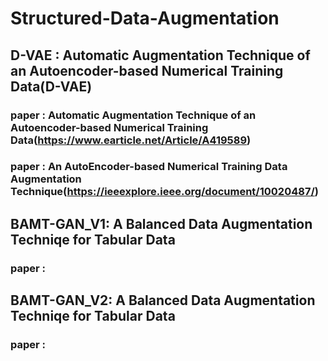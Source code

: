 # Structured-Data-Augmentation

## D-VAE : Automatic Augmentation Technique of an Autoencoder-based Numerical Training Data(D-VAE)

### paper : Automatic Augmentation Technique of an Autoencoder-based Numerical Training Data(https://www.earticle.net/Article/A419589)
### paper : An AutoEncoder-based Numerical Training Data Augmentation Technique(https://ieeexplore.ieee.org/document/10020487/)

## BAMT-GAN_V1:  A Balanced Data Augmentation Techniqe for Tabular Data

### paper : 

## BAMT-GAN_V2:  A Balanced Data Augmentation Techniqe for Tabular Data

### paper : 
